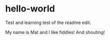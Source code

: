 # hello-world
Test and learning
test of the readme edit.

My name is Mat and I like fiddles!  And shouting!
